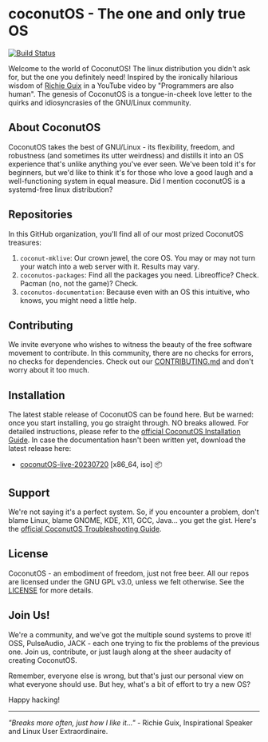 # coconutOS - The one and only true OS

[![Build Status](https://travis-ci.org/CoconutOS/coconutos.svg?branch=master)](https://travis-ci.org/CoconutOS/coconutos)

Welcome to the world of CoconutOS! The linux distribution you didn't ask for, but the one you definitely need! Inspired by the ironically hilarious wisdom of [Richie Guix](https://www.youtube.com/watch?v=lE4UXdJSJM4) in a YouTube video by "Programmers are also human". The genesis of CoconutOS is a tongue-in-cheek love letter to the quirks and idiosyncrasies of the GNU/Linux community. 

## About CoconutOS

CoconutOS takes the best of GNU/Linux - its flexibility, freedom, and robustness (and sometimes its utter weirdness) and distills it into an OS experience that's unlike anything you've ever seen. We've been told it's for beginners, but we'd like to think it's for those who love a good laugh and a well-functioning system in equal measure. Did I mention coconutOS is a systemd-free linux distribution?

## Repositories

In this GitHub organization, you'll find all of our most prized CoconutOS treasures:

1. `coconut-mklive`: Our crown jewel, the core OS. You may or may not turn your watch into a web server with it. Results may vary.
2. `coconutos-packages`: Find all the packages you need. Libreoffice? Check. Pacman (no, not the game)? Check.
3. `coconutos-documentation`: Because even with an OS this intuitive, who knows, you might need a little help.

## Contributing

We invite everyone who wishes to witness the beauty of the free software movement to contribute. In this community, there are no checks for errors, no checks for dependencies. Check out our [CONTRIBUTING.md](CONTRIBUTING.md) and don't worry about it too much.

## Installation

The latest stable release of CoconutOS can be found here. But be warned: once you start installing, you go straight through. NO breaks allowed. For detailed instructions, please refer to the [official CoconutOS Installation Guide](). In case the documentation hasn't been written yet, download the latest release here:

- [coconutOS-live-20230720](https://github.com/coconut-os/coconut-mklive/suites/14435888217/artifacts/814755059) [x86_64, iso] 📦

## Support

We're not saying it's a perfect system. So, if you encounter a problem, don't blame Linux, blame GNOME, KDE, X11, GCC, Java... you get the gist. Here's the [official CoconutOS Troubleshooting Guide](https://github.com/CoconutOS/coconutos-documentation/blob/master/Troubleshooting.md). 

## License

CoconutOS - an embodiment of freedom, just not free beer. All our repos are licensed under the GNU GPL v3.0, unless we felt otherwise. See the [LICENSE](LICENSE) for more details.

## Join Us!

We're a community, and we've got the multiple sound systems to prove it! OSS, PulseAudio, JACK - each one trying to fix the problems of the previous one. Join us, contribute, or just laugh along at the sheer audacity of creating CoconutOS.

Remember, everyone else is wrong, but that's just our personal view on what everyone should use. But hey, what's a bit of effort to try a new OS?

Happy hacking!

---

*"Breaks more often, just how I like it..."* - Richie Guix, Inspirational Speaker and Linux User Extraordinaire.
